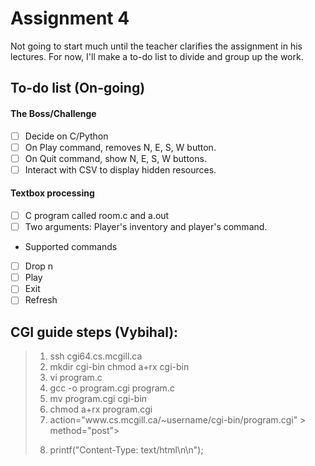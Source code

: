 # Assignment 4 

Not going to start much until the teacher clarifies the assignment in his lectures.
For now, I'll make a to-do list to divide and group up the work.

## To-do list (On-going)

####
#### The Boss/Challenge
- [ ] Decide on C/Python
- [ ] On Play command, removes N, E, S, W button.
- [ ] On Quit command, show N, E, S, W buttons.
- [ ] Interact with CSV to display hidden resources.

#### Textbox processing
- [ ] C program called room.c and a.out
- [ ] Two arguments: Player's inventory and player's command.
* Supported commands
- [ ] Drop n
- [ ] Play
- [ ] Exit
- [ ] Refresh
 
## CGI guide steps (Vybihal):  
> 1. ssh cgi64.cs.mcgill.ca
> 2. mkdir cgi-bin
>     chmod a+rx cgi-bin
> 3. vi program.c
> 4. gcc -o program.cgi program.c
> 5. mv program.cgi cgi-bin
> 6. chmod a+rx program.cgi
> 7. <form > action="www.cs.mcgill.ca/~username/cgi-bin/program.cgi" > method="post">
> 8. printf("Content-Type: text/html\n\n");
